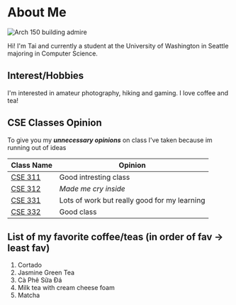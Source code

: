 # **About Me**

  ![Arch 150 building admire](https://github.com/user-attachments/assets/1bbf918c-9f76-47fd-8666-5589c7a01bb2)

  Hi! I'm Tai and currently a student at the University of Washington in Seattle majoring in Computer Science.


  ## Interest/Hobbies  
  I'm interested in amateur photography, hiking and gaming. I love coffee and tea!
    
  ## CSE Classes Opinion
  To give you my ***unnecessary opinions*** on class I've taken because im running out of ideas

  | Class Name | Opinion |
  | ----------- | ----------- |
  | [CSE 311](https://courses.cs.washington.edu/courses/cse311/) | Good intresting class |
  | [CSE 312](https://courses.cs.washington.edu/courses/cse312/) | *Made me cry inside* |
  | [CSE 331](https://courses.cs.washington.edu/courses/cse331/) | Lots of work but really good for my learning |
  | [CSE 332](https://courses.cs.washington.edu/courses/cse332/) | Good class |

  ## List of my favorite coffee/teas (in order of fav -> least fav)
  1. Cortado
  2. Jasmine Green Tea
  3. Cà Phê Sữa Đá
  4. Milk tea with cream cheese foam
  5. Matcha
  
